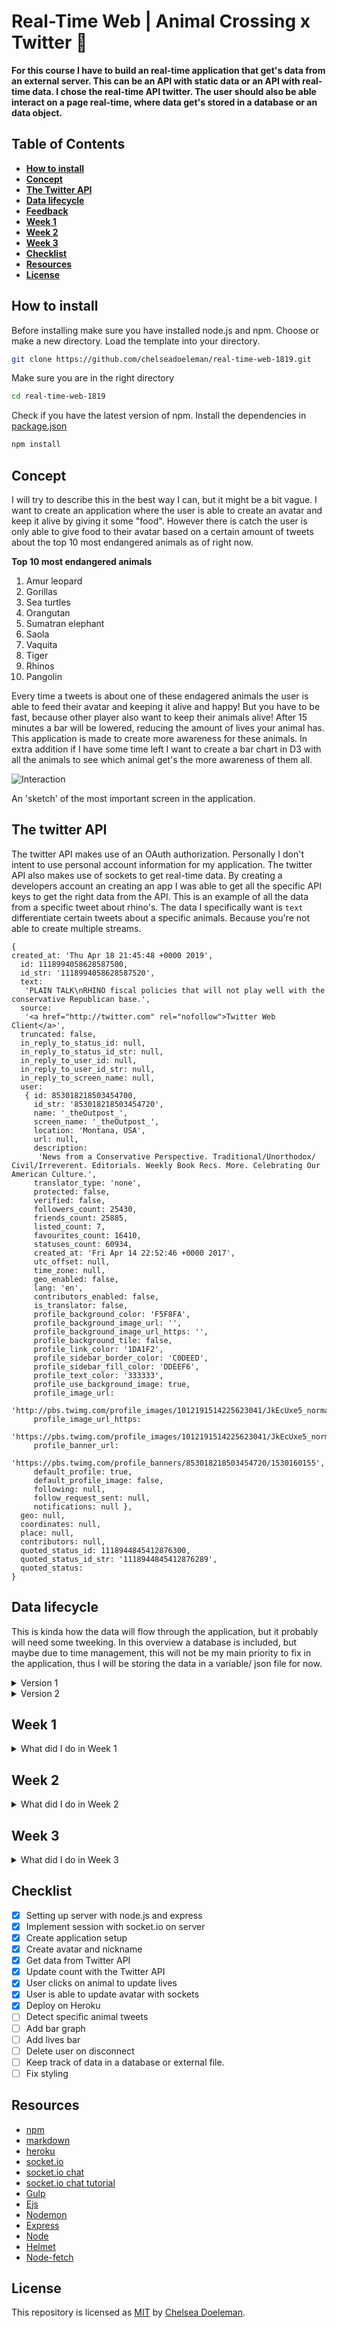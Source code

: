 # Real-Time Web | Animal Crossing x Twitter ‍🐘

**For this course I have to build an real-time application that get's data from an external server. This can be an API with static data or an API with real-time data. I chose the real-time API twitter. The user should also be able interact on a page real-time, where data get's stored in a database or an data object.**

## Table of Contents
* **[How to install](#how-to-install)**
* **[Concept](#concept)**
* **[The Twitter API](#the-twitter-api)**
* **[Data lifecycle](#data-lifecycle)**
* **[Feedback](#feedback)**
* **[Week 1](#week-1)**
* **[Week 2](#week-2)**
* **[Week 3](#week-3)**
* **[Checklist](#checklist)**
* **[Resources](#resources)**
* **[License](#license)**

## How to install

Before installing make sure you have installed node.js and npm.
Choose or make a new directory.
Load the template into your directory.

```bash
git clone https://github.com/chelseadoeleman/real-time-web-1819.git
```

Make sure you are in the right directory 
```bash
cd real-time-web-1819
```

Check if you have the latest version of npm.
Install the dependencies in [package.json](./package.json)
```bash
npm install
```

## Concept

I will try to describe this in the best way I can, but it might be a bit vague. I want to create an application where the user is able to create an avatar and keep it alive by giving it some "food". However there is catch the user is only able to give food to their avatar based on a certain amount of tweets about the top 10 most endangered animals as of right now. 

**Top 10 most endangered animals**
1. Amur leopard
2. Gorillas
3. Sea turtles
4. Orangutan
5. Sumatran elephant
6. Saola
7. Vaquita
8. Tiger
9. Rhinos
10. Pangolin

Every time a tweets is about one of these endagered animals the user is able to feed their avatar and keeping it alive and happy! But you have to be fast, because other player also want to keep their animals alive! After 15 minutes a bar will be lowered, reducing the amount of lives your animal has. This application is made to create more awareness for these animals. In extra addition if I have some time left I want to create a bar chart in D3 with all the animals to see which animal get's the more awareness of them all.

![Interaction](./docs/interaction.png)

An 'sketch' of the most important screen in the application.

## The twitter API

The twitter API makes use of an OAuth authorization. Personally I don't intent to use personal account information for my application. The twitter API also makes use of sockets to get real-time data. By creating a developers account an creating an app I was able to get all the specific API keys to get the right data from the API. This is an example of all the data from a specific tweet about rhino's. The data I specifically want is ```text``` differentiate certain tweets about a specific animals. Because you're not able to create multiple streams.

```
{
created_at: 'Thu Apr 18 21:45:48 +0000 2019',
  id: 1118994058628587500,
  id_str: '1118994058628587520',
  text:
   'PLAIN TALK\nRHINO fiscal policies that will not play well with the conservative Republican base.',
  source:
   '<a href="http://twitter.com" rel="nofollow">Twitter Web Client</a>',
  truncated: false,
  in_reply_to_status_id: null,
  in_reply_to_status_id_str: null,
  in_reply_to_user_id: null,
  in_reply_to_user_id_str: null,
  in_reply_to_screen_name: null,
  user:
   { id: 853018218503454700,
     id_str: '853018218503454720',
     name: '_theOutpost_',
     screen_name: '_theOutpost_',
     location: 'Montana, USA',
     url: null,
     description:
      'News from a Conservative Perspective. Traditional/Unorthodox/   Civil/Irreverent. Editorials. Weekly Book Recs. More. Celebrating Our American Culture.',
     translator_type: 'none',
     protected: false,
     verified: false,
     followers_count: 25430,
     friends_count: 25885,
     listed_count: 7,
     favourites_count: 16410,
     statuses_count: 60934,
     created_at: 'Fri Apr 14 22:52:46 +0000 2017',
     utc_offset: null,
     time_zone: null,
     geo_enabled: false,
     lang: 'en',
     contributors_enabled: false,
     is_translator: false,
     profile_background_color: 'F5F8FA',
     profile_background_image_url: '',
     profile_background_image_url_https: '',
     profile_background_tile: false,
     profile_link_color: '1DA1F2',
     profile_sidebar_border_color: 'C0DEED',
     profile_sidebar_fill_color: 'DDEEF6',
     profile_text_color: '333333',
     profile_use_background_image: true,
     profile_image_url:
      'http://pbs.twimg.com/profile_images/1012191514225623041/JkEcUxe5_normal.jpg',
     profile_image_url_https:
      'https://pbs.twimg.com/profile_images/1012191514225623041/JkEcUxe5_normal.jpg',
     profile_banner_url:
      'https://pbs.twimg.com/profile_banners/853018218503454720/1530160155',
     default_profile: true,
     default_profile_image: false,
     following: null,
     follow_request_sent: null,
     notifications: null },
  geo: null,
  coordinates: null,
  place: null,
  contributors: null,
  quoted_status_id: 1118944845412876300,
  quoted_status_id_str: '1118944845412876289',
  quoted_status:
}

```


## Data lifecycle

This is kinda how the data will flow through the application, but it probably will need some tweeking. In this overview a database is included, but maybe due to time management, this will not be my main priority to fix in the application, thus I will be storing the data in a variable/ json file for now.

<details>
  <summary>Version 1</summary>

![Data lifecycle](./docs/data.jpg)

</details>
<details>
  <summary>Version 2</summary>

![Data lifecycle 2](./docs/data2.jpg)

</details>

## Week 1
<details>
  <summary>What did I do in Week 1</summary>

# Real-Time Web | Crazy chatbox? 🤷‍

**During the first week of this course I learned how to build an chatbox with socket.io. The purpose of this chatbox was to experiment and add a crazy feature. In this case I build something that replaces words with some emoji's. But it's main feature is that the application is real-time 🤓**

[The application can be found here](https://real-time-web-chelsea.herokuapp.com/)

![Chatbox](./docs/app.png)

## Table of Contents
* **[How to use](#how-to-use)**
* **[Features](#features)**
* **[Checklist](#checklist)**

## How to use

In this application you are able to open the chatbox and chat with other people who are also using the chatbox. Firstly you have to choose a nickname, which can we whatever you like! Then you are able to chat, by typing a message in the input field. Don't forget to press send (or enter, for the ones who figured that one out)! The fun part is that some words will be replaced by emoji's, to make your text messages more fun! I guess...

![Chatbox](./docs/app.png)

## Features

Words will be replaced with emoji's on the server, however assigning the username with unique id's will be done on the client. Here is an overview with words that will be replaced with n emoji.
```js

const emoticons = [
    {name: 'api', emoticon: '🐒'},
    {name: 'boom', emoticon: '🌳'},
    {name: 'zon', emoticon: '☀️'},
    {name: 'nederland', emoticon: '🇳🇱'},
    {name: 'vakantie', emoticon: '🏝'},
    {name: 'sneeuw', emoticon: '❄️'},
    {name: 'ijs', emoticon: '🍦'},
    {name: 'perzik', emoticon: '🍑'},
    {name: 'banaan', emoticon: '🏝'},
    {name: 'hou van jou', emoticon: '❤️'},
    {name: 'auto', emoticon: '🚗'},
    {name: 'vliegtuig', emoticon: '✈️'},
    {name: 'voetbal', emoticon: '⚽️'},
    {name: 'pizza', emoticon: '🍕'},
    {name: 'banaan', emoticon: '🍌'},
    {name: 'wintersport', emoticon: '⛷ 🏂'},
    {name: 'tennis', emoticon: '🎾'},
    {name: 'winter', emoticon: '☃️'},
    {name: 'lente', emoticon: '🌸'},
    {name: 'zomer', emoticon: '🌴'},
    {name: 'herfst', emoticon: '🍄'},
    {name: 'hockey', emoticon: '🏑'},
    {name: 'fietsen', emoticon: '🚲'},
    {name: 'regen', emoticon: '🌧'},
    {name: 'raket', emoticon: '🚀'},
    {name: 'oeps', emoticon: '🙈'},
    {name: 'shit', emoticon: '💩'},
    {name: 'muziek', emoticon: '🎶'},
    {name: 'japan', emoticon: '⛩'},
    {name: 'foto', emoticon: '📸'},
    {name: 'douchen', emoticon: '🛁'},
    {name: 'bier', emoticon: '🍻'},
    {name: 'laptop', emoticon: '💻'}
]

```
What I learned about sockets is that sending an ```io.emit``` will send an message to everyone and ```broadcast``` will send it to any other person, but the person the data is coming from (client). I used state to set the username and an unique user id and to let the user see this in the chat. I used an user id, because people can choose the same nickname/ username and I hadn't had a databse set up yet.

In the end I found it hard to come up with features to add to the application so I left it here. It will be nice to have something like an database behind it, so that the user will automatically come back in the chat as the person they were before. So their session isn't completely lost when they refresh the page.

## Checklist
- [X] Setting up server with node.js and express
- [X] Implement session with socket.io on server
- [X] Replace words with emoji's
- [X] Create username in chat
- [X] Create unique users
- [X] Divide code between server and client
- [ ] Come up and create more features on the server
- [ ] Set up localstorage with users and messages

</details>

## Week 2
<details>
  <summary>What did I do in Week 2</summary>

  ## Concept

  **First concept** 
  ![Concept](./docs/concept.JPG)

  I want to use the twitter API for real-time data and connect it to the IUCN Red List Api. However I had to ask permission for an accesskey, but I haven't received an answer yet. If I cannot get an accesskey I will just filter all tweets to rhino's to see how much awareness they get. This I want to project on a map with the Mapbox Api. As an extra feature I would like to add an linechart where you can view the amount of tweets on a timeline. If I get to use the IUCN Red List Api the user would also be able to view this linechart for a specific animal.

<hr>

 **Second concept see main Readme** 

## Data lifecycle

This is kinda how the data will flow through the application, but it probably will need some tweeking. In this overview a database is included, but maybe due to time management, this will not be my main priority to fix in the application, thus I will be storing the data in a variable/ json file for now.

![Data lifecycle](./docs/data.jpg)


## Feedback

I would like to receive some feedback on my data lifecycle, because I still found it quite complicated to make. I also feel like I messed up here and there and it might not be complete yet. I also changed my concept, but wasn't fully approved yet, so I would like to get some feedback on that as well.

* Sharpen concept, continue with animals you made avatars for.
* Is there more user input and how does the user manipulate the data life cycle?
* Add to keep track of specific animal tweets.
* Update data lifecycle.

</details>

## Week 3
<details>
  <summary>What did I do in Week 3</summary>

  <hr>
  <i>We're not there yet, coming soon...</i>
</details>


## Checklist
- [X] Setting up server with node.js and express
- [X] Implement session with socket.io on server
- [X] Create application setup
- [X] Create avatar and nickname
- [X] Get data from Twitter API
- [X] Update count with the Twitter API
- [X] User clicks on animal to update lives
- [X] User is able to update avatar with sockets
- [X] Deploy on Heroku
- [ ] Detect specific animal tweets
- [ ] Add bar graph
- [ ] Add lives bar
- [ ] Delete user on disconnect
- [ ] Keep track of data in a database or external file.
- [ ] Fix styling

## Resources

* [npm](https://docs.npmjs.com/cli/run-script)
* [markdown](https://guides.github.com/features/mastering-markdown/)
* [heroku](https://www.heroku.com/)
* [socket.io](https://socket.io/)
* [socket.io chat](https://socket.io/demos/chat/)
* [socket.io chat tutorial](https://socket.io/get-started/chat/)
* [Gulp](https://gulpjs.com/)
* [Ejs](https://ejs.co/)
* [Nodemon](https://nodemon.io/)
* [Express](https://expressjs.com/)
* [Node](https://nodejs.org/en/)
* [Helmet](https://github.com/helmetjs/helmet)
* [Node-fetch](https://www.npmjs.com/package/node-fetch)

## License
This repository is licensed as [MIT](LICENSE) by [Chelsea Doeleman](https://github.com/chelseadoeleman).
